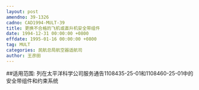```yaml
---
layout: post
amendno: 39-1326
cadno: CAD1994-MULT-39
title: 更换不合格的飞机或直升机安全带组件
date: 1994-12-31 00:00:00 +0800
effdate: 1995-01-16 00:00:00 +0800
tag: MULT
categories: 民航总局航空器适航司
author: 王彦田
---
```


##适用范围:
列在太平洋科学公司服务通告1108435-25-01和1108460-25-01中的安全带组件和约束系统

